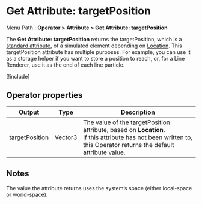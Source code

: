 # Get Attribute: targetPosition

Menu Path : **Operator > Attribute > Get Attribute: targetPosition**

The **Get Attribute: targetPosition** returns the targetPosition, which is a [standard attribute](Reference-Attributes.md), of a simulated element depending on [Location](Attributes.md#attribute-locations). This targetPosition attribute has multiple purposes. For example, you can use it as a storage helper if you want to store a position to reach, or, for a Line Renderer, use it as the end of each line particle.

[!include[](Snippets/Operator-GetAttributeOperatorSettings.md)]

## Operator properties

| **Output**     | **Type** | **Description**                                              |
| -------------- | -------- | ------------------------------------------------------------ |
| targetPosition | Vector3  | The value of the targetPosition attribute, based on **Location**.<br/>If this attribute has not been written to, this Operator returns the default attribute value. |

## Notes

The value the attribute returns uses the system’s space (either local-space or world-space).